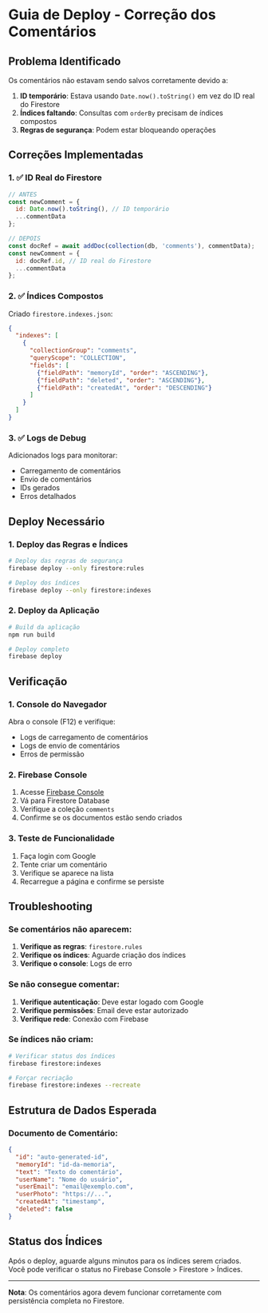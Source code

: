 # Guia de Deploy - Correção dos Comentários

## Problema Identificado
Os comentários não estavam sendo salvos corretamente devido a:
1. **ID temporário**: Estava usando `Date.now().toString()` em vez do ID real do Firestore
2. **Índices faltando**: Consultas com `orderBy` precisam de índices compostos
3. **Regras de segurança**: Podem estar bloqueando operações

## Correções Implementadas

### 1. ✅ ID Real do Firestore
```javascript
// ANTES
const newComment = {
  id: Date.now().toString(), // ID temporário
  ...commentData
};

// DEPOIS
const docRef = await addDoc(collection(db, 'comments'), commentData);
const newComment = {
  id: docRef.id, // ID real do Firestore
  ...commentData
};
```

### 2. ✅ Índices Compostos
Criado `firestore.indexes.json`:
```json
{
  "indexes": [
    {
      "collectionGroup": "comments",
      "queryScope": "COLLECTION",
      "fields": [
        {"fieldPath": "memoryId", "order": "ASCENDING"},
        {"fieldPath": "deleted", "order": "ASCENDING"},
        {"fieldPath": "createdAt", "order": "DESCENDING"}
      ]
    }
  ]
}
```

### 3. ✅ Logs de Debug
Adicionados logs para monitorar:
- Carregamento de comentários
- Envio de comentários
- IDs gerados
- Erros detalhados

## Deploy Necessário

### 1. Deploy das Regras e Índices
```bash
# Deploy das regras de segurança
firebase deploy --only firestore:rules

# Deploy dos índices
firebase deploy --only firestore:indexes
```

### 2. Deploy da Aplicação
```bash
# Build da aplicação
npm run build

# Deploy completo
firebase deploy
```

## Verificação

### 1. Console do Navegador
Abra o console (F12) e verifique:
- Logs de carregamento de comentários
- Logs de envio de comentários
- Erros de permissão

### 2. Firebase Console
1. Acesse [Firebase Console](https://console.firebase.google.com)
2. Vá para Firestore Database
3. Verifique a coleção `comments`
4. Confirme se os documentos estão sendo criados

### 3. Teste de Funcionalidade
1. Faça login com Google
2. Tente criar um comentário
3. Verifique se aparece na lista
4. Recarregue a página e confirme se persiste

## Troubleshooting

### Se comentários não aparecem:
1. **Verifique as regras**: `firestore.rules`
2. **Verifique os índices**: Aguarde criação dos índices
3. **Verifique o console**: Logs de erro

### Se não consegue comentar:
1. **Verifique autenticação**: Deve estar logado com Google
2. **Verifique permissões**: Email deve estar autorizado
3. **Verifique rede**: Conexão com Firebase

### Se índices não criam:
```bash
# Verificar status dos índices
firebase firestore:indexes

# Forçar recriação
firebase firestore:indexes --recreate
```

## Estrutura de Dados Esperada

### Documento de Comentário:
```json
{
  "id": "auto-generated-id",
  "memoryId": "id-da-memoria",
  "text": "Texto do comentário",
  "userName": "Nome do usuário",
  "userEmail": "email@exemplo.com",
  "userPhoto": "https://...",
  "createdAt": "timestamp",
  "deleted": false
}
```

## Status dos Índices

Após o deploy, aguarde alguns minutos para os índices serem criados. Você pode verificar o status no Firebase Console > Firestore > Índices.

---

**Nota**: Os comentários agora devem funcionar corretamente com persistência completa no Firestore. 